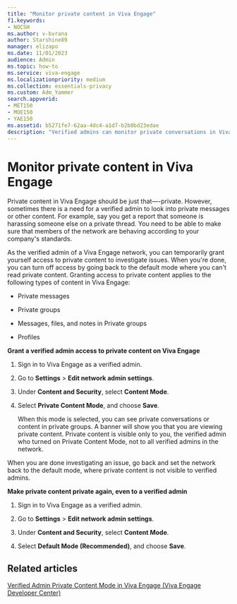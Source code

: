 ```yaml
---
title: "Monitor private content in Viva Engage"
f1.keywords:
- NOCSH
ms.author: v-bvrana
author: Starshine89
manager: elizapo
ms.date: 11/01/2023
audience: Admin
ms.topic: how-to
ms.service: viva-engage
ms.localizationpriority: medium
ms.collection: essentials-privacy
ms.custom: Adm_Yammer
search.appverid:
- MET150
- MOE150
- YAE150
ms.assetid: b5271fe7-62aa-4dc4-a1d7-b2b0bd23edae
description: "Verified admins can monitor private conversations in Viva Engage."
---
```


# Monitor private content in Viva Engage

Private content in Viva Engage should be just that—-private. However, sometimes there is a need for a verified admin to look into private messages or other content. For example, say you get a report that someone is harassing someone else on a private thread. You need to be able to make sure that members of the network are behaving according to your company's standards.
  
As the verified admin of a Viva Engage network, you can temporarily grant yourself access to private content to investigate issues. When you're done, you can turn off access by going back to the default mode where you can't read private content. Granting access to private content applies to the following types of content in Viva Engage:
  
- Private messages
    
- Private groups
    
- Messages, files, and notes in Private groups
    
- Profiles
  
 **Grant a verified admin access to private content on Viva Engage**
  
1. Sign in to Viva Engage as a verified admin.
    
2. Go to **Settings** \> **Edit network admin settings**.
    
3. Under **Content and Security**, select **Content Mode**.
    
4. Select **Private Content Mode**, and choose **Save**.
    
    When this mode is selected, you can see private conversations or content in private groups. A banner will show you that you are viewing private content. Private content is visible only to you, the verified admin who turned on Private Content Mode, not to all verified admins in the network.
    
When you are done investigating an issue, go back and set the network back to the default mode, where private content is not visible to verified admins.
  
 **Make private content private again, even to a verified admin**
  
1. Sign in to Viva Engage as a verified admin.
    
2. Go to **Settings** \> **Edit network admin settings**.
    
3. Under **Content and Security**, select **Content Mode**.
    
4. Select **Default Mode (Recommended)**, and choose **Save**.
    
## Related articles

[Verified Admin Private Content Mode in Viva Engage (Viva Engage Developer Center)](https://developer.microsoft.com/en-us/viva)

